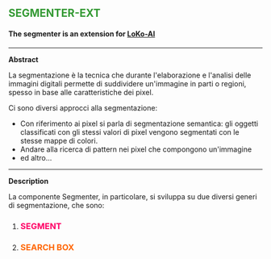 <style>
titleColor { color: #339933 }
approchColorOne { color: #ff0066 }
approchColorTwo { color: #ff6600 }
</style>
## <titleColor>SEGMENTER-EXT</titleColor>

#### The segmenter is an extension for <a href="https://loko-ai.com/" target="_blank">LoKo-AI</a>

---
**Abstract**

<p>
La segmentazione è la tecnica che durante l'elaborazione e l'analisi delle immagini digitali permette di suddividere un'immagine in parti o regioni, spesso in base alle caratteristiche dei pixel.

Ci sono diversi approcci alla segmentazione:
* Con riferimento ai pixel si parla di segmentazione semantica: gli oggetti classificati con gli stessi valori di pixel vengono segmentati con le stesse mappe di colori.
* Andare alla ricerca di pattern nei pixel che compongono un'immagine
* ed altro...
</p>

---
**Description**

La componente Segmenter, in particolare, si sviluppa su due diversi generi di segmentazione, che sono:

1. ### <approchColorOne>SEGMENT</approchColorOne>

2. ### <approchColorTwo>SEARCH BOX<approchColorTwo>
